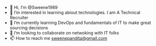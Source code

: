 - 👋 Hi, I’m @Sweene1989
- 👀 I’m interested in learning abiout technologies. I am A Technical Recruiter 
- 🌱 I’m currently learning DevOps and fundamentals of IT to make great sourcing decisions 
- 💞️ I’m looking to collaborate on netwoking with IT folks
- 📫 How to reach me sweenepandita@gmail.com

<!---
Sweene1989/Sweene1989 is a ✨ special ✨ repository because its `README.md` (this file) appears on your GitHub profile.
You can click the Preview link to take a look at your changes.
--->
